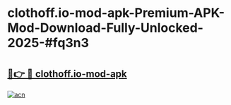 # clothoff.io-mod-apk-Premium-APK-Mod-Download-Fully-Unlocked-2025-#fq3n3

# <h2><a href="https://bedroomkl.my?title=clothoff.io-mod-apk&ref=1AP">🔗👉 🔴 clothoff.io-mod-apk</a></h2>

[![acn](https://github.com/user-attachments/assets/0f9c940e-d8b0-45ae-aac7-cd30a18b3e1c)](https://bedroomkl.my?title=clothoff.io-mod-apk&ref=1AP)

